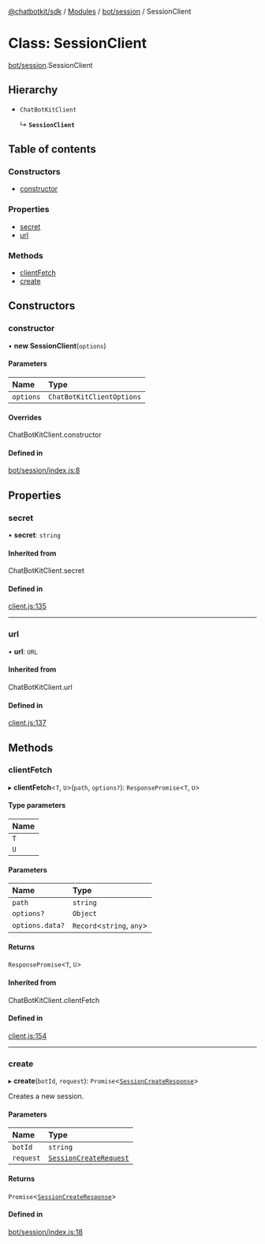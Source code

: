 [@chatbotkit/sdk](../README.md) / [Modules](../modules.md) / [bot/session](../modules/bot_session.md) / SessionClient

# Class: SessionClient

[bot/session](../modules/bot_session.md).SessionClient

## Hierarchy

- `ChatBotKitClient`

  ↳ **`SessionClient`**

## Table of contents

### Constructors

- [constructor](bot_session.SessionClient.md#constructor)

### Properties

- [secret](bot_session.SessionClient.md#secret)
- [url](bot_session.SessionClient.md#url)

### Methods

- [clientFetch](bot_session.SessionClient.md#clientfetch)
- [create](bot_session.SessionClient.md#create)

## Constructors

### constructor

• **new SessionClient**(`options`)

#### Parameters

| Name | Type |
| :------ | :------ |
| `options` | `ChatBotKitClientOptions` |

#### Overrides

ChatBotKitClient.constructor

#### Defined in

[bot/session/index.js:8](https://github.com/chatbotkit/node-sdk/blob/2ecc7b3/packages/sdk/src/bot/session/index.js#L8)

## Properties

### secret

• **secret**: `string`

#### Inherited from

ChatBotKitClient.secret

#### Defined in

[client.js:135](https://github.com/chatbotkit/node-sdk/blob/2ecc7b3/packages/sdk/src/client.js#L135)

___

### url

• **url**: `URL`

#### Inherited from

ChatBotKitClient.url

#### Defined in

[client.js:137](https://github.com/chatbotkit/node-sdk/blob/2ecc7b3/packages/sdk/src/client.js#L137)

## Methods

### clientFetch

▸ **clientFetch**<`T`, `U`\>(`path`, `options?`): `ResponsePromise`<`T`, `U`\>

#### Type parameters

| Name |
| :------ |
| `T` |
| `U` |

#### Parameters

| Name | Type |
| :------ | :------ |
| `path` | `string` |
| `options?` | `Object` |
| `options.data?` | `Record`<`string`, `any`\> |

#### Returns

`ResponsePromise`<`T`, `U`\>

#### Inherited from

ChatBotKitClient.clientFetch

#### Defined in

[client.js:154](https://github.com/chatbotkit/node-sdk/blob/2ecc7b3/packages/sdk/src/client.js#L154)

___

### create

▸ **create**(`botId`, `request`): `Promise`<[`SessionCreateResponse`](../modules/bot_session_v1.md#sessioncreateresponse)\>

Creates a new session.

#### Parameters

| Name | Type |
| :------ | :------ |
| `botId` | `string` |
| `request` | [`SessionCreateRequest`](../modules/bot_session_v1.md#sessioncreaterequest) |

#### Returns

`Promise`<[`SessionCreateResponse`](../modules/bot_session_v1.md#sessioncreateresponse)\>

#### Defined in

[bot/session/index.js:18](https://github.com/chatbotkit/node-sdk/blob/2ecc7b3/packages/sdk/src/bot/session/index.js#L18)
